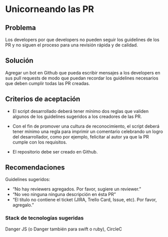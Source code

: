 # Unicorneando las PR

## Problema

Los developers por que developers no pueden seguir los guidelines de los PR y no siguen el proceso para una revisión rápida y de calidad.

## Solución

Agregar un bot en Github que pueda escribir mensajes a los developers en sus pull requests de modo que puedan recordar los guidelines necesarios que deben cumplir todas las PR creadas.


## Criterios de aceptación

- El script desarrollado deberá tener mínimo dos reglas que validen algunos de los guidelines
sugeridos a los creadores de las PR.

- Con el fin de promover una cultura de reconocimiento, el script deberá tener mínimo
una regla para imprimir un comentario celebrando un logro del desarrollador, como por ejemplo,
felicitar al autor ya que la PR cumple con los requisitos.

- El repositorio debe ser creado en Github.

## Recomendaciones

Guidelines sugeridos:

- “No hay reviewers agregados. Por favor, sugiere un reviewer.”
- “No veo ninguna ninguna descripción en ésta PR”
- “El título no contiene el ticket (JIRA, Trello Card, Issue, etc). Por favor, agregalo.”

### Stack de tecnologías sugeridas

Danger JS (o Danger también para swift o ruby), CircleC